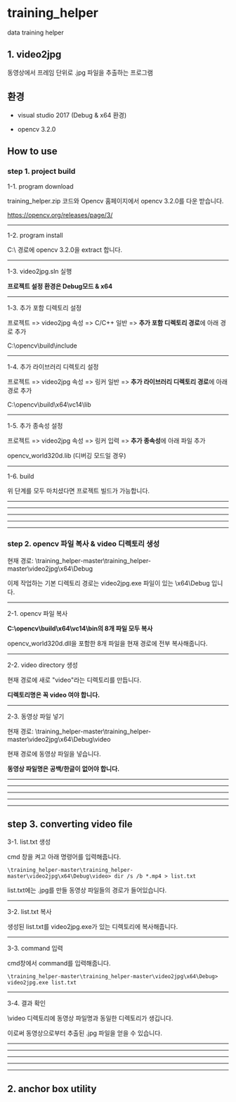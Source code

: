 training_helper  
======
data training helper


## 1. video2jpg  
동영상에서 프레임 단위로 .jpg 파일을 추출하는 프로그램

## 환경
- visual studio 2017 (Debug & x64 환경)

- opencv 3.2.0

## How to use


### step 1. project build  


1-1. program download

training_helper.zip 코드와 Opencv 홈페이지에서 opencv 3.2.0를 다운 받습니다. 

https://opencv.org/releases/page/3/
*****

1-2. program install 

C:\ 경로에 opencv 3.2.0을 extract 합니다.


*****


1-3. video2jpg.sln 실행

**프로젝트 설정 환경은 Debug모드 & x64**
*****


1-3. 추가 포함 디렉토리 설정

프로젝트 => video2jpg 속성 => C/C++ 일반 => **추가 포함 디렉토리 경로**에 아래 경로 추가

C:\opencv\build\include
*****

1-4. 추가 라이브러리 디렉토리 설정

프로젝트 => video2jpg 속성 => 링커 일반 => **추가 라이브러리 디렉토리 경로**에 아래 경로 추가

C:\opencv\build\x64\vc14\lib
*****

1-5. 추가 종속성 설정

프로젝트 => video2jpg 속성 => 링커 입력 => **추가 종속성**에 아래 파일 추가

opencv_world320d.lib (디버깅 모드일 경우)
*****

1-6. build

위 단계를 모두 마치셨다면 프로젝트 빌드가 가능합니다.
*****
*****
*****
*****
*****


### step 2. opencv 파일 복사 & video 디렉토리 생성 

현재 경로: \training_helper-master\training_helper-master\video2jpg\x64\Debug

이제 작업하는 기본 디렉토리 경로는 video2jpg.exe 파일이 있는 \x64\Debug 입니다.

*****


2-1. opencv 파일 복사

**C:\opencv\build\x64\vc14\bin의 8개 파일 모두 복사**

opencv_world320d.dll을 포함한 8개 파일을 현재 경로에 전부 복사해줍니다.

*****


2-2. video directory 생성

현재 경로에 새로 "video"라는 디렉토리를 만듭니다.

**디렉토리명은 꼭 video 여야 합니다.**

*****

2-3. 동영상 파일 넣기

현재 경로: \training_helper-master\training_helper-master\video2jpg\x64\Debug\video 

현재 경로에 동영상 파일을 넣습니다.

**동영상 파일명은 공백/한글이 없어야 합니다.**
*****
*****
*****
*****
*****


## step 3. converting video file

3-1. list.txt 생성

cmd 창을 켜고 아래 명령어를 입력해줍니다.

<pre><code>\training_helper-master\training_helper-master\video2jpg\x64\Debug\video> dir /s /b *.mp4 > list.txt</code></pre>

list.txt에는 .jpg를 만들 동영상 파일들의 경로가 들어있습니다.


*****

3-2. list.txt 복사

생성된 list.txt를 video2jpg.exe가 있는 디렉토리에 복사해줍니다.

*****

3-3. command 입력

cmd창에서 command를 입력해줍니다.

<pre><code>\training_helper-master\training_helper-master\video2jpg\x64\Debug> video2jpg.exe list.txt</code></pre>

*****

3-4. 결과 확인

\video 디렉토리에 동영상 파일명과 동일한 디렉토리가 생깁니다. 

이로써 동영상으로부터 추출된 .jpg 파일을 얻을 수 있습니다.

*****
*****
*****
*****
*****













## 2. anchor box utility



